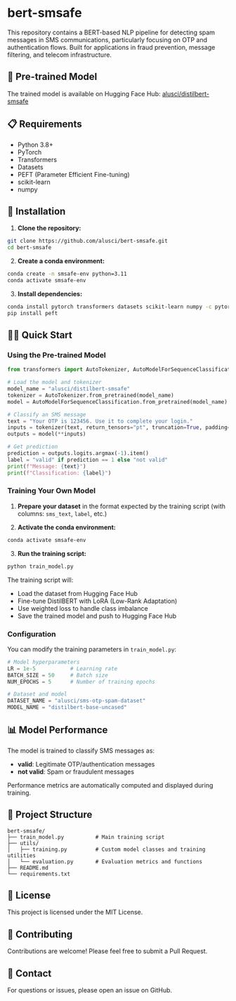 # bert-smsafe

This repository contains a BERT-based NLP pipeline for detecting spam messages in SMS communications, particularly focusing on OTP and authentication flows. Built for applications in fraud prevention, message filtering, and telecom infrastructure.

## 🤗 Pre-trained Model

The trained model is available on Hugging Face Hub: [alusci/distilbert-smsafe](https://huggingface.co/alusci/distilbert-smsafe)

## 📋 Requirements

- Python 3.8+
- PyTorch
- Transformers
- Datasets
- PEFT (Parameter Efficient Fine-tuning)
- scikit-learn
- numpy

## 🚀 Installation

1. **Clone the repository:**
```bash
git clone https://github.com/alusci/bert-smsafe.git
cd bert-smsafe
```

2. **Create a conda environment:**
```bash
conda create -n smsafe-env python=3.11
conda activate smsafe-env
```

3. **Install dependencies:**
```bash
conda install pytorch transformers datasets scikit-learn numpy -c pytorch -c huggingface -c conda-forge
pip install peft
```

## 🏃‍♂️ Quick Start

### Using the Pre-trained Model

```python
from transformers import AutoTokenizer, AutoModelForSequenceClassification

# Load the model and tokenizer
model_name = "alusci/distilbert-smsafe"
tokenizer = AutoTokenizer.from_pretrained(model_name)
model = AutoModelForSequenceClassification.from_pretrained(model_name)

# Classify an SMS message
text = "Your OTP is 123456. Use it to complete your login."
inputs = tokenizer(text, return_tensors="pt", truncation=True, padding=True)
outputs = model(**inputs)

# Get prediction
prediction = outputs.logits.argmax(-1).item()
label = "valid" if prediction == 1 else "not valid"
print(f"Message: {text}")
print(f"Classification: {label}")
```

### Training Your Own Model

1. **Prepare your dataset** in the format expected by the training script (with columns: `sms_text`, `label`, etc.)

2. **Activate the conda environment:**
```bash
conda activate smsafe-env
```

3. **Run the training script:**
```bash
python train_model.py
```

The training script will:
- Load the dataset from Hugging Face Hub
- Fine-tune DistilBERT with LoRA (Low-Rank Adaptation)
- Use weighted loss to handle class imbalance
- Save the trained model and push to Hugging Face Hub

### Configuration

You can modify the training parameters in `train_model.py`:

```python
# Model hyperparameters
LR = 1e-5           # Learning rate
BATCH_SIZE = 50     # Batch size
NUM_EPOCHS = 5      # Number of training epochs

# Dataset and model
DATASET_NAME = "alusci/sms-otp-spam-dataset"
MODEL_NAME = "distilbert-base-uncased"
```

## 📊 Model Performance

The model is trained to classify SMS messages as:
- **valid**: Legitimate OTP/authentication messages
- **not valid**: Spam or fraudulent messages

Performance metrics are automatically computed and displayed during training.

## 🔧 Project Structure

```
bert-smsafe/
├── train_model.py          # Main training script
├── utils/
│   ├── training.py         # Custom model classes and training utilities
│   └── evaluation.py       # Evaluation metrics and functions
├── README.md
└── requirements.txt
```

## 📝 License

This project is licensed under the MIT License.

## 🤝 Contributing

Contributions are welcome! Please feel free to submit a Pull Request.

## 📧 Contact

For questions or issues, please open an issue on GitHub.
